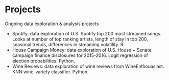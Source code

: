 # Projects
Ongoing data exploration & analysis projects
* Spotify: data exploration of U.S. Spotify top 200 most streamed songs. Looks at number of top ranking artists, length of stay in top 200, seasonal trends, differences in streaming volatility. R.
* House Campaign Money: data exploration of U.S. House + Senate campaign finance disclosures for 2015-2016. Logit regression of election probabilities. Python.
* Wine Reviews: data exploration of wine reviews from WineEnthouasiast. KNN wine-variety classifier. Python.
